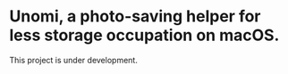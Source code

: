 # Unomi, a photo-saving helper for less storage occupation on macOS.

This project is under development.
